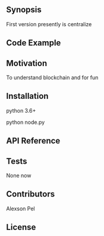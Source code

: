 ## Synopsis
First version presently is centralize

## Code Example


## Motivation

To understand blockchain and for fun

## Installation
python 3.6+

python node.py

## API Reference

## Tests

None now

## Contributors
Alexson Pel

## License

